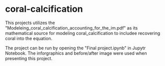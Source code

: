 # coral-calcification

This projects utilizes the "Modeleing_coral_calcification_accounting_for_the_im.pdf" as its mathematical source for modeling coral_calcification to includee recovering coral into the equation. 

The project can be run by opening the "Final project.ipynb" in Jupytr Notebook. The inforgraphics and before/after image were used when presenting this project. 
